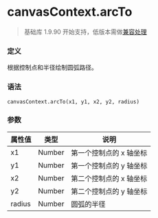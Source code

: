 <!-- https://developers.weixin.qq.com/miniprogram/dev/api/canvas/arc-to.html -->

canvasContext.arcTo
===================

> 基础库 1.9.90 开始支持，低版本需做[兼容处理](https://developers.weixin.qq.com/miniprogram/dev/framework/compatibility.html)

### 定义

根据控制点和半径绘制圆弧路径。

### 语法

    canvasContext.arcTo(x1, y1, x2, y2, radius)
    

### 参数

  属性值   |  类型     |  说明            
-----------|-----------|------------------
  x1       |  Number   |第一个控制点的 x 轴坐标
  y1       |  Number   |第一个控制点的 y 轴坐标
  x2       |  Number   |第二个控制点的 x 轴坐标
  y2       |  Number   |第二个控制点的 y 轴坐标
  radius   |  Number   |  圆弧的半径      
